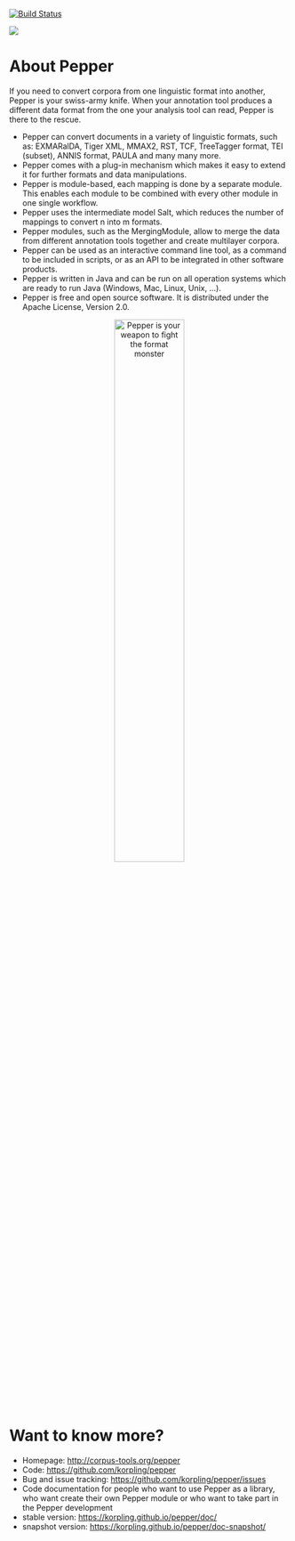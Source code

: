 [![Build Status](https://travis-ci.org/korpling/pepper.svg?branch=develop)](https://travis-ci.org/korpling/pepper)

![](http://korpling.github.io/pepper/images/SaltNPepper_logo2010.png)

# About Pepper
 If you need to convert corpora from one linguistic format into another, Pepper is your swiss-army knife. When your annotation tool produces a different data format from the one your analysis tool can read, Pepper is there to the rescue.

* Pepper can convert documents in a variety of linguistic formats, such as: EXMARalDA, Tiger XML, MMAX2, RST, TCF, TreeTagger format, TEI (subset), ANNIS format, PAULA and many many more.
* Pepper comes with a plug-in mechanism which makes it easy to extend it for further formats and data manipulations.
* Pepper is module-based, each mapping is done by a separate module. This enables each module to be combined with every other module in one single workflow.
* Pepper uses the intermediate model Salt, which reduces the number of mappings to convert n into m formats.
* Pepper modules, such as the MergingModule, allow to merge the data from different annotation tools together and create multilayer corpora.
* Pepper can be used as an interactive command line tool, as a command to be included in scripts, or as an API to be integrated in other software products.
* Pepper is written in Java and can be run on all operation systems which are ready to run Java (Windows, Mac, Linux, Unix, ...).
* Pepper is free and open source software. It is distributed under the Apache License, Version 2.0.

<p align="center">
<img width="50%" alt="Pepper is your weapon to fight the format monster" src="./gh-site/img/pepper_weapon.jpg"/>
</p>

# Want to know more?

* Homepage: http://corpus-tools.org/pepper
* Code: https://github.com/korpling/pepper
* Bug and issue tracking: https://github.com/korpling/pepper/issues
* Code documentation for people who want to use Pepper as a library, who want create their own Pepper module or who want to take part in the Pepper development 
 * stable version: https://korpling.github.io/pepper/doc/
 * snapshot version: https://korpling.github.io/pepper/doc-snapshot/
